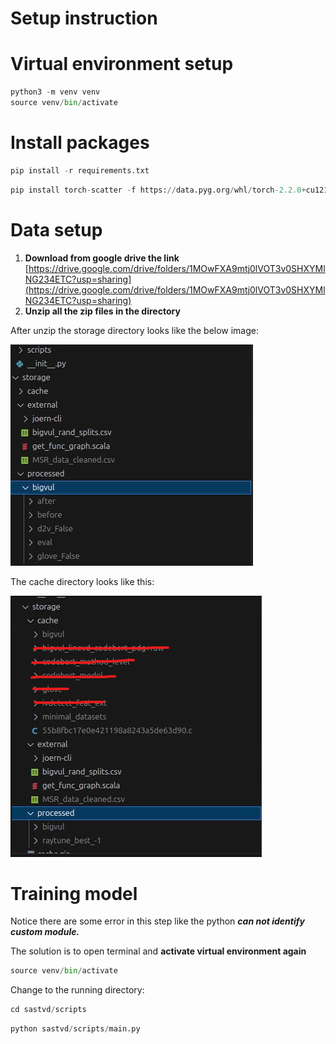 # Setup instruction

# Virtual environment setup

```python
python3 -m venv venv
source venv/bin/activate
```

# Install packages

```python
pip install -r requirements.txt
```

```python
pip install torch-scatter -f https://data.pyg.org/whl/torch-2.2.0+cu121.html
```

# Data setup

1. **Download from google drive the link**
[https://drive.google.com/drive/folders/1MOwFXA9mtj0lVOT3v0SHXYMlNG234ETC?usp=sharing](https://drive.google.com/drive/folders/1MOwFXA9mtj0lVOT3v0SHXYMlNG234ETC?usp=sharing)
2. **Unzip all the zip files in the directory**

After unzip the storage directory looks like the below image:

![image.png](./media/image.png)


The cache directory looks like this:

![image.png](./media/image_1.png)

# Training model

Notice there are some error in this step like the python ***can not identify custom module.***

The solution is to open terminal and **activate virtual environment again**

```python
source venv/bin/activate
```

Change to the running directory:

```python
cd sastvd/scripts
```

```python
python sastvd/scripts/main.py
```